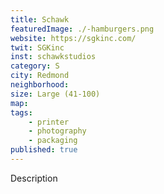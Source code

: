 ```yaml
---
title: Schawk
featuredImage: ./-hamburgers.png
website: https://sgkinc.com/
twit: SGKinc
inst: schawkstudios
category: S
city: Redmond
neighborhood:
size: Large (41-100)
map: 
tags:
    - printer
    - photography
    - packaging
published: true
---
```


Description
